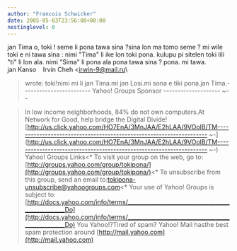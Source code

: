 ```yaml
---
author: "Francois Schwicker"
date: 2005-05-03T23:56:00+00:00
nestinglevel: 0
---
```

jan Tima o, toki ! seme li pona tawa sina ?sina lon ma tomo seme ? mi wile toki e ni tawa sina : nimi "Tima" li ike lon toki pona. kulupu pi sitelen toki lili "ti" li lon ala. nimi "Sima" li pona ala pona tawa sina ? pona. mi tawa.              jan Kanso    Irvin Cheh <[irwin-9@mail.ru](mailto://irwin-9@mail.ru)\
> wrote:
toki!nimi mi li jan Tima.mi jan Losi.mi sona e tiki pona.jan Tima.------------------------
 Yahoo! Groups Sponsor --------------------
~--

> In low income neighborhoods, 84% do not own computers.At Network for Good, help bridge the Digital Divide![http://us.click.yahoo.com/HO7EnA/3MnJAA/E2hLAA/9VOolB/TM--------------------------------------------------------------------
~-](http://us.click.yahoo.com/HO7EnA/3MnJAA/E2hLAA/9VOolB/TM--------------------------------------------------------------------
~-)\
> Yahoo! Groups Links<\*
> To visit your group on the web, go to:[http://groups.yahoo.com/group/tokipona/](http://groups.yahoo.com/group/tokipona/)<\*
> To unsubscribe from this group, send an email to:[tokipona-unsubscribe@yahoogroups.com](mailto://tokipona-unsubscribe@yahoogroups.com)<\*
> Your use of Yahoo! Groups is subject to:[http://docs.yahoo.com/info/terms/__________________________________________________Do](http://docs.yahoo.com/info/terms/__________________________________________________Do) You Yahoo!?Tired of spam? Yahoo! Mail hasthe best spam protection around [http://mail.yahoo.com](http://mail.yahoo.com)